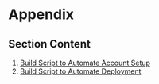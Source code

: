 # Appendix

## Section Content
1. [Build Script to Automate Account Setup](/documentation/appendix/script-deployment-account/README.md)
1. [Build Script to Automate Deployment](/documentation/appendix/script-deployment/README.md)
